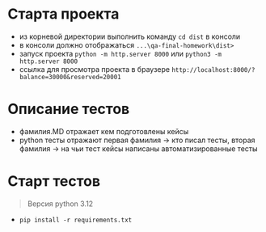 # Старта проекта
- из корневой директории выполнить команду `cd dist` в консоли
- в консоли должно отображаться `...\qa-final-homework\dist>`
- запуск проекта `python -m http.server 8000` или `python3 -m http.server 8000`
- ссылка для просмотра проекта в браузере `http://localhost:8000/?balance=30000&reserved=20001`

# Описание тестов
- фамилия.MD отражает кем подготовлены кейсы 
- python тесты отражают первая фамилия -> кто писал тесты, вторая фамилия -> на чьи тест кейсы написаны автоматизированные тесты

# Старт тестов
> Версия python 3.12
- `pip install -r requirements.txt`
